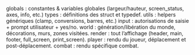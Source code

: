 


globals : constantes & variables globales (largeur/hauteur, screen_status, axes, info, etc.)
types   : définitions des struct et typedef.
utils   : helpers génériques (clamp, conversions, barres, etc.)
input   : autorisations de saisie + prompt utilisateur + yes/no.
world   : génération/libération du monde, décorations, murs, zones visitées.
render  : tout l’affichage (header, main, footer, full_screen, print_screen).
player  : rendu du joueur, déplacement et post-déplacement.
combat  : rendu spécifique combat.